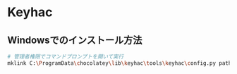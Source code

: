 # Keyhac

## Windowsでのインストール方法
``` sh
# 管理者権限でコマンドプロンプトを開いて実行
mklink C:\ProgramData\chocolatey\lib\keyhac\tools\keyhac\config.py path\to\Keyhac\config_win_niz.py
```

